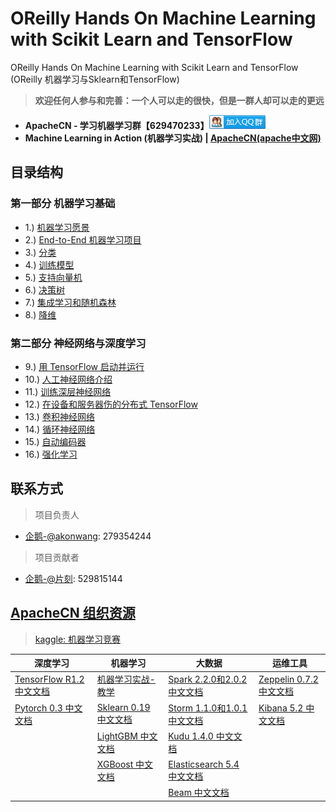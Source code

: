 # OReilly Hands On Machine Learning with Scikit Learn and TensorFlow

OReilly Hands On Machine Learning with Scikit Learn and TensorFlow (OReilly 机器学习与Sklearn和TensorFlow)

> **欢迎任何人参与和完善：一个人可以走的很快，但是一群人却可以走的更远**

* **ApacheCN - 学习机器学习群【629470233】<a target="_blank" href="//shang.qq.com/wpa/qunwpa?idkey=30e5f1123a79867570f665aa3a483ca404b1c3f77737bc01ec520ed5f078ddef"><img border="0" src="/images/MainPage/ApacheCN-group.png" alt="ApacheCN - 学习机器学习群[629470233]" title="ApacheCN - 学习机器学习群[629470233]"></a>**
* **Machine Learning in Action (机器学习实战) | [ApacheCN(apache中文网)](http://cwiki.apachecn.org/)**

## 目录结构
### 第一部分 机器学习基础

* 1.) [机器学习愿景](/docs/1.机器学习愿景.md)
* 2.) [End-to-End 机器学习项目]()
* 3.) [分类]()
* 4.) [训练模型]()
* 5.) [支持向量机]()
* 6.) [决策树]()
* 7.) [集成学习和随机森林]()
* 8.) [降维]()

### 第二部分 神经网络与深度学习

* 9.) [用 TensorFlow 启动并运行]()
* 10.) [人工神经网络介绍]()
* 11.) [训练深层神经网络]()
* 12.) [在设备和服务器伤的分布式 TensorFlow]()
* 13.) [卷积神经网络]()
* 14.) [循环神经网络]()
* 15.) [自动编码器]()
* 16.) [强化学习]()

## 联系方式

> 项目负责人

* [企鹅-@akonwang](https://github.com/wangxupeng/): 279354244

> 项目贡献者

* [企鹅-@片刻](https://github.com/jiangzhonglian): 529815144


## [ApacheCN 组织资源](http://www.apachecn.org/)

> [kaggle: 机器学习竞赛](https://github.com/apachecn/kaggle)

| 深度学习 | 机器学习  | 大数据 | 运维工具 |
| --- | --- | --- | --- |
| [TensorFlow R1.2 中文文档](http://cwiki.apachecn.org/pages/viewpage.action?pageId=10030122) | [机器学习实战-教学](https://github.com/apachecn/MachineLearning) | [Spark 2.2.0和2.0.2 中文文档](http://spark.apachecn.org/) | [Zeppelin 0.7.2 中文文档](http://cwiki.apachecn.org/pages/viewpage.action?pageId=10030467) |
| [Pytorch 0.3 中文文档](http://pytorch.apachecn.org) | [Sklearn 0.19 中文文档](http://sklearn.apachecn.org/) | [Storm 1.1.0和1.0.1 中文文档](http://storm.apachecn.org/) | [Kibana 5.2 中文文档](http://cwiki.apachecn.org/pages/viewpage.action?pageId=8159377) |
|  | [LightGBM 中文文档](http://lightgbm.apachecn.org/cn/latest) | [Kudu 1.4.0 中文文档](http://cwiki.apachecn.org/pages/viewpage.action?pageId=10813594) |  |
|  | [XGBoost 中文文档](http://xgboost.apachecn.org/cn/latest)  | [Elasticsearch 5.4 中文文档](http://cwiki.apachecn.org/pages/viewpage.action?pageId=4260364) |
|  |  | [Beam 中文文档](http://beam.apachecn.org/) |
